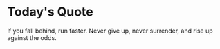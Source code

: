 # Today's Quote

If you fall behind, run faster. Never give up, never surrender, and rise up against the odds.

